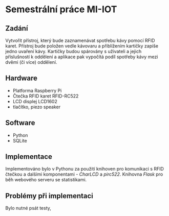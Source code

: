# Semestrální práce MI-IOT

## Zadání

Vytvořit přístroj, který bude zaznamenávat spotřebu kávy pomocí RFID karet.
Přístroj bude položen vedle kávovaru a přiblížením kartičky zapíše jedno uvaření kávy.
Kartičky budou spárovány s uživateli a jejich příslušností k oddělení a aplikace
pak vypočítá podíl spotřeby kávy mezi dvěmi (či více) oddělení.

## Hardware

 - Platforma Raspberry Pi
 - Čtečka RFID karet RFID-RC522
 - LCD displej LCD1602
 - tlačítko, piezo speaker
 
## Software

 - Python
 - SQLite
 
## Implementace

Implementováno bylo v Pythonu za použití knihoven pro komunikaci s RFID čtečkou
a dalšími komponentami - *CharLCD* a *pirc522*. Knihovna *Flask* pro běh webového
serveru se statistikami.

## Problémy při implementaci

Bylo nutné psát testy, 
